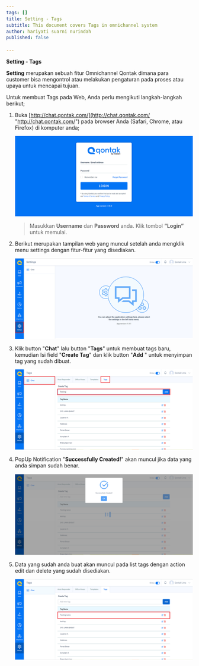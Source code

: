 ```yaml
---
tags: []
title: Setting - Tags
subtitle: This document covers Tags in omnichannel system
author: hariyati suarni nurindah
published: false

---
```

**Setting - Tags**

**Setting** merupakan sebuah fitur Omnichannel Qontak dimana para customer bisa mengontrol atau melakukan pengaturan pada proses atau upaya untuk mencapai tujuan.

Untuk membuat Tags pada Web, Anda perlu mengikuti langkah-langkah berikut;

1. Buka [http://chat.qontak.com/](http://chat.qontak.com/ "http://chat.qontak.com/") pada browser Anda (Safari, Chrome, atau Firefox) di komputer anda;

   ![](/uploads/login-qontak-c.png)

   > Masukkan **Username** dan **Password** anda. Klik tombol **“Login”** untuk memulai.
2. Berikut merupakan tampilan web yang muncul setelah anda mengklik menu settings dengan fitur-fitur yang disediakan.

   ![](/uploads/setting.PNG)
3. Klik button "**Chat**" lalu button "**Tags**" untuk membuat tags baru, kemudian Isi field "**Create Tag**" dan klik button "**Add** " untuk menyimpan tag yang sudah dibuat.

   ![](/uploads/tags1.PNG)
4. PopUp Notification "**Successfully Created!**" akan muncul jika data yang anda simpan sudah benar.

   ![](/uploads/tags2.PNG)
5. Data yang sudah anda buat akan muncul pada list tags dengan action edit dan delete yang sudah disediakan.

   ![](/uploads/tags3.PNG)